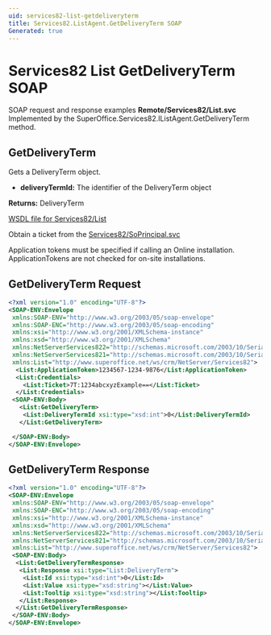 ```yaml
---
uid: services82-list-getdeliveryterm
title: Services82.ListAgent.GetDeliveryTerm SOAP
Generated: true
---
```


# Services82 List GetDeliveryTerm SOAP

SOAP request and response examples **Remote/Services82/List.svc**
Implemented by the <see cref="M:SuperOffice.Services82.IListAgent.GetDeliveryTerm">SuperOffice.Services82.IListAgent.GetDeliveryTerm</see> method.

## GetDeliveryTerm

Gets a DeliveryTerm object.

* **deliveryTermId:** The identifier of the DeliveryTerm object

**Returns:** DeliveryTerm


[WSDL file for Services82/List](../Services82-List.md)

Obtain a ticket from the [Services82/SoPrincipal.svc](../SoPrincipal/SoPrincipal.md)

Application tokens must be specified if calling an Online installation. ApplicationTokens are not checked for on-site installations.

## GetDeliveryTerm Request

```xml
<?xml version="1.0" encoding="UTF-8"?>
<SOAP-ENV:Envelope
 xmlns:SOAP-ENV="http://www.w3.org/2003/05/soap-envelope"
 xmlns:SOAP-ENC="http://www.w3.org/2003/05/soap-encoding"
 xmlns:xsi="http://www.w3.org/2001/XMLSchema-instance"
 xmlns:xsd="http://www.w3.org/2001/XMLSchema"
 xmlns:NetServerServices822="http://schemas.microsoft.com/2003/10/Serialization/Arrays"
 xmlns:NetServerServices821="http://schemas.microsoft.com/2003/10/Serialization/"
 xmlns:List="http://www.superoffice.net/ws/crm/NetServer/Services82">
  <List:ApplicationToken>1234567-1234-9876</List:ApplicationToken>
  <List:Credentials>
    <List:Ticket>7T:1234abcxyzExample==</List:Ticket>
  </List:Credentials>
 <SOAP-ENV:Body>
   <List:GetDeliveryTerm>
    <List:DeliveryTermId xsi:type="xsd:int">0</List:DeliveryTermId>
   </List:GetDeliveryTerm>

 </SOAP-ENV:Body>
</SOAP-ENV:Envelope>

```


## GetDeliveryTerm Response

```xml
<?xml version="1.0" encoding="UTF-8"?>
<SOAP-ENV:Envelope
 xmlns:SOAP-ENV="http://www.w3.org/2003/05/soap-envelope"
 xmlns:SOAP-ENC="http://www.w3.org/2003/05/soap-encoding"
 xmlns:xsi="http://www.w3.org/2001/XMLSchema-instance"
 xmlns:xsd="http://www.w3.org/2001/XMLSchema"
 xmlns:NetServerServices822="http://schemas.microsoft.com/2003/10/Serialization/Arrays"
 xmlns:NetServerServices821="http://schemas.microsoft.com/2003/10/Serialization/"
 xmlns:List="http://www.superoffice.net/ws/crm/NetServer/Services82">
 <SOAP-ENV:Body>
  <List:GetDeliveryTermResponse>
   <List:Response xsi:type="List:DeliveryTerm">
    <List:Id xsi:type="xsd:int">0</List:Id>
    <List:Value xsi:type="xsd:string"></List:Value>
    <List:Tooltip xsi:type="xsd:string"></List:Tooltip>
   </List:Response>
  </List:GetDeliveryTermResponse>
 </SOAP-ENV:Body>
</SOAP-ENV:Envelope>

```

